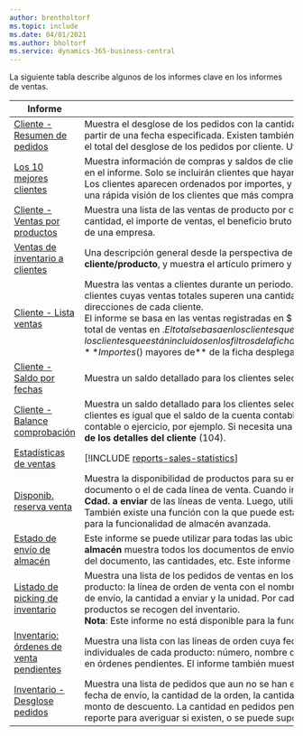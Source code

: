 ```yaml
---
author: brentholtorf
ms.topic: include
ms.date: 04/01/2021
ms.author: bholtorf
ms.service: dynamics-365-business-central
---
```


La siguiente tabla describe algunos de los informes clave en los informes de ventas.

| Informe | Description | Id. | 
|---------|---------|---------|
|[Cliente - Resumen de pedidos](https://businesscentral.dynamics.com?report=107)| Muestra el desglose de los pedidos con la cantidad no entregada aún de cada cliente en tres periodos consecutivos de 30 días cada uno, a partir de una fecha especificada. Existen también columnas con pedidos a entregar antes y después de los tres periodos, y una columna con el total del desglose de los pedidos por cliente. Utilice el informe para analizar el volumen de ventas previsto por la empresa. |107|
|[Los 10 mejores clientes](https://businesscentral.dynamics.com?report=111)| Muestra información de compras y saldos de clientes durante un periodo determinado. Puede elegir el número de clientes que desea incluir en el informe. Solo se incluirán clientes que hayan comprado durante el periodo seleccionado, o que tengan algún saldo al final del mismo.<br>Los clientes aparecen ordenados por importes, y podrá elegir si aparecen ordenados por importe de ventas o por saldo. El informe ofrece una rápida visión de los clientes que más compran o que más deben.|111|
|[Cliente - Ventas por productos](https://businesscentral.dynamics.com?report=113)|Muestra una lista de las ventas de producto por cada cliente durante un periodo determinado. El informe contiene información sobre la cantidad, el importe de ventas, el beneficio bruto y los posibles descuentos. Puede servir, por ejemplo, para analizar los grupos de clientes de una empresa.|113|
|[Ventas de inventario a clientes](https://businesscentral.dynamics.com?report=713)|Una descripción general desde la perspectiva de la vista del almacén. Esta es una vista diferente en comparación con el informe **Venta de cliente/producto**, y muestra el artículo primero y luego el cliente que compró este producto.|713|
|[Cliente - Lista ventas](https://businesscentral.dynamics.com?report=119)|Muestra las ventas a clientes durante un periodo. Utilícelo para informar a las autoridades fiscales y aduaneras. Puede elegir incluir sólo clientes cuyas ventas totales superen una cantidad mínima. También puede especificar si desea que el informe muestre detalles de direcciones de cada cliente.<br>El informe se basa en las ventas registradas en $ de los movimientos contables de clientes. En la parte inferior del informe, se muestra el total de ventas en $. El total se basa en los clientes que ha incluido en el informe; es decir, los clientes que están incluidos en los filtros de la ficha desplegable Cliente y cuyas ventas totales son mayores que la cantidad especificada en el campo **Importes ($) mayores de** de la ficha desplegable **Opciones**.|119|
|[Cliente - Saldo por fechas](https://businesscentral.dynamics.com?report=121)|Muestra un saldo detallado para los clientes seleccionados. Use el informe al cierre de un periodo contable o ejercicio, por ejemplo.|121|
|[Cliente - Balance comprobación](https://businesscentral.dynamics.com?report=129)|Muestra un saldo detallado para los clientes seleccionados. Puede utilizar el informe para comprobar que el saldo de un grupo contable de clientes es igual que el saldo de la cuenta contable correspondiente en una fecha determinada. Use el informe al cierre de un periodo contable o ejercicio, por ejemplo. Si necesita una versión más detallada de este tipo de informe, utilice el informe **Balance de comprobación de los detalles del cliente** (104).| 129 |
|[Estadísticas de ventas](https://businesscentral.dynamics.com?report=112)|[!INCLUDE [reports-sales-statistics](reports-sales-statistics.md)] | 112|
|[Disponib. reserva venta](https://businesscentral.dynamics.com?report=209)|Muestra la disponibilidad de productos para su envío en documentos de venta. Determine el que el informe refleje el estado de cada documento o el de cada línea de venta. Cuando imprima el informe, también puede actualizar la cantidad disponible para enviar en el campo **Cdad. a enviar** de las líneas de venta. Luego, utilice el informe para determinar qué documentos va a imprimir.<br>También existe una función con la que puede establecer la cantidad de mercancías que se enviarán. **Nota**: Este informe no está disponible para la funcionalidad de almacén avanzada.| 209 |
|[Estado de envío de almacén](https://businesscentral.dynamics.com?report=7313)|Este informe se puede utilizar para todas las ubicaciones, donde el campo **Envío requerido** esté seleccionado. El informe **Estado envío almacén** muestra todos los documentos de envío de almacén no contabilizados, incluidos los almacenes, los códigos de ubicación, el estado del documento, las cantidades, etc. Este informe es perfecto para obtener una descripción general.| 7313 |
|[Listado de picking de inventario](https://businesscentral.dynamics.com?report=813)|Muestra una lista de los pedidos de ventas en los que se incluye un producto determinado. Se proporciona la siguiente información de cada producto: la línea de orden de venta con el nombre del cliente, el código de variante, el código de almacén, el código de ubicación, la fecha de envío, la cantidad a enviar y la unidad. Por cada producto se totaliza la cantidad a enviar. El informe se puede utilizar cuando los productos se recogen del inventario.<br>**Nota**: Este informe no está disponible para la funcionalidad de almacén avanzada.|813|
|[Inventario: órdenes de venta pendientes](https://businesscentral.dynamics.com?report=718)|Muestra una lista con las líneas de orden cuya fecha de envío ya ha pasado. Se proporciona la siguiente información de las órdenes individuales de cada producto: número, nombre del cliente, número de teléfono del cliente, fecha de envío, cantidad de la orden y cantidad en órdenes pendientes. El informe también muestra si existen otros productos para el cliente en pedidos pendientes.|718|
|[Inventario - Desglose pedidos](https://businesscentral.dynamics.com?report=708)|Muestra una lista de pedidos que aun no se han enviado y los productos en los pedidos. Indica el número de orden, el nombre del cliente, la fecha de envío, la cantidad de la orden, la cantidad retrasada, la cantidad pendiente y el precio unitario, así como el posible porcentaje y monto de descuento. La cantidad en pedidos pendientes, y la cantidad y el importe pendientes, se totalizan para cada producto. Utilice el reporte para averiguar si existen, o se puede suponer que existan, problemas de envío en la actualidad.|708|